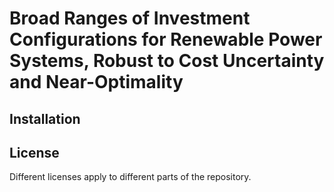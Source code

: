 # Broad Ranges of Investment Configurations for Renewable Power Systems, Robust to Cost Uncertainty and Near-Optimality

## Installation

## License

Different licenses apply to different parts of the repository.